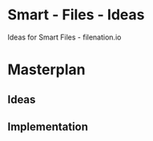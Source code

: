 # Smart - Files - Ideas

Ideas for Smart Files - filenation.io

# Masterplan
## Ideas

## Implementation
